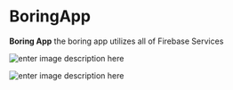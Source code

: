 # BoringApp

**Boring App**
the boring app utilizes all of Firebase Services

![enter image description here](https://lh3.googleusercontent.com/-dMJgCAyQg4Y/WYHiin80VJI/AAAAAAAAGOM/A4TKw7cQBpE5rZX-NBlTmvgxrMPEmJ2hwCLcBGAs/s0/device-2017-07-31-212559.png "device-2017-07-31-212559.png")

![enter image description here](https://lh3.googleusercontent.com/-e_mVpsUZ054/WYHisjCPjwI/AAAAAAAAGOU/xQPAjfvP3xMt6JnICWdVZbrPOw93txrwwCLcBGAs/s0/device-2017-08-02-111414.png "device-2017-08-02-111414.png")
